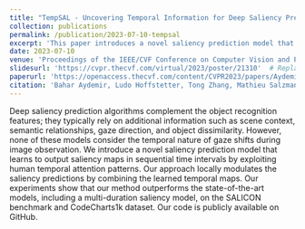 ```yaml
---
title: "TempSAL - Uncovering Temporal Information for Deep Saliency Prediction"
collection: publications
permalink: /publication/2023-07-10-tempsal
excerpt: 'This paper introduces a novel saliency prediction model that learns to output saliency maps in sequential time intervals by exploiting human temporal attention patterns.'
date: 2023-07-10
venue: 'Proceedings of the IEEE/CVF Conference on Computer Vision and Pattern Recognition'
slidesurl: 'https://cvpr.thecvf.com/virtual/2023/poster/21310'  # Replace with actual URL if available
paperurl: 'https://openaccess.thecvf.com/content/CVPR2023/papers/Aydemir_TempSAL_-_Uncovering_Temporal_Information_for_Deep_Saliency_Prediction_CVPR_2023_paper.pdf'    # Replace with actual URL if available
citation: 'Bahar Aydemir, Ludo Hoffstetter, Tong Zhang, Mathieu Salzmann, Sabine Süsstrunk. (2023). &quot;TempSAL - Uncovering Temporal Information for Deep Saliency Prediction.&quot; <i>Proceedings of the IEEE/CVF Conference on Computer Vision and Pattern Recognition</i>. 6461-6470.'
---
```


Deep saliency prediction algorithms complement the object recognition features; they typically rely on additional information such as scene context, semantic relationships, gaze direction, and object dissimilarity. However, none of these models consider the temporal nature of gaze shifts during image observation. We introduce a novel saliency prediction model that learns to output saliency maps in sequential time intervals by exploiting human temporal attention patterns. Our approach locally modulates the saliency predictions by combining the learned temporal maps. Our experiments show that our method outperforms the state-of-the-art models, including a multi-duration saliency model, on the SALICON benchmark and CodeCharts1k dataset. Our code is publicly available on GitHub.
